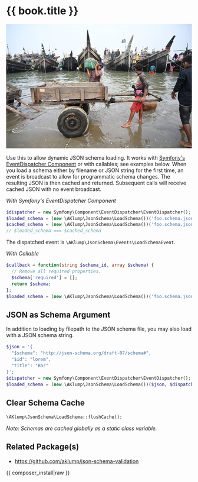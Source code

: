 <!--
id: readme
tags: ''
-->

# {{ book.title }}

![Loading](../../images/loading.jpg)

Use this to allow dynamic JSON schema loading. It works with [Symfony's EventDispatcher Component](https://symfony.com/doc/current/components/event_dispatcher.html) or with callables; see examples below. When you load a schema either by filename or JSON string for the first time, an event is broadcast to allow for programmatic schema changes. The resulting JSON is then cached and returned. Subsequent calls will receive cached JSON with no event broadcast.

_With Symfony's EventDispatcher Component_

```php
$dispatcher = new Symfony\Component\EventDispatcher\EventDispatcher();
$loaded_schema = (new \AKlump\JsonSchema\LoadSchema())('foo.schema.json', $dispatcher);
$cached_schema = (new \AKlump\JsonSchema\LoadSchema())('foo.schema.json', $dispatcher);
// $loaded_schema === $cached_schema
```

The dispatched event is `\AKlump\JsonSchema\Events\LoadSchemaEvent`.

_With Callable_

```php
$callback = function(string $schema_id, array $schema) {
  // Remove all required properties.
  $schema['required'] = [];
  return $schema;
};
$loaded_schema = (new \AKlump\JsonSchema\LoadSchema())('foo.schema.json', $callback);
```
    
## JSON as Schema Argument

In addition to loading by filepath to the JSON schema file, you may also load with a JSON schema string.

```php
$json = '{
  "$schema": "http://json-schema.org/draft-07/schema#",
  "$id": "lorem",
  "title": "Bar"
}';
$dispatcher = new Symfony\Component\EventDispatcher\EventDispatcher();
$loaded_schema = (new \AKlump\JsonSchema\LoadSchema())($json, $dispatcher);
```

## Clear Schema Cache

```php
\AKlump\JsonSchema\LoadSchema::flushCache();
```

_Note: Schemas are cached globally as a static class variable._

## Related Package(s)
    
* https://github.com/aklump/json-schema-validation

{{ composer_install|raw }}
